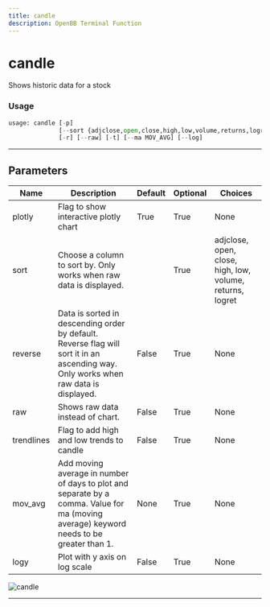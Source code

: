 ```yaml
---
title: candle
description: OpenBB Terminal Function
---
```


# candle

Shows historic data for a stock

### Usage

```python
usage: candle [-p]
              [--sort {adjclose,open,close,high,low,volume,returns,logret}]
              [-r] [--raw] [-t] [--ma MOV_AVG] [--log]
```

---

## Parameters

| Name | Description | Default | Optional | Choices |
| ---- | ----------- | ------- | -------- | ------- |
| plotly | Flag to show interactive plotly chart | True | True | None |
| sort | Choose a column to sort by. Only works when raw data is displayed. |  | True | adjclose, open, close, high, low, volume, returns, logret |
| reverse | Data is sorted in descending order by default. Reverse flag will sort it in an ascending way. Only works when raw data is displayed. | False | True | None |
| raw | Shows raw data instead of chart. | False | True | None |
| trendlines | Flag to add high and low trends to candle | False | True | None |
| mov_avg | Add moving average in number of days to plot and separate by a comma. Value for ma (moving average) keyword needs to be greater than 1. | None | True | None |
| logy | Plot with y axis on log scale | False | True | None |

![candle](https://user-images.githubusercontent.com/46355364/154072214-f4b49833-157f-44a7-be2d-d558ffc6f945.png)

---

